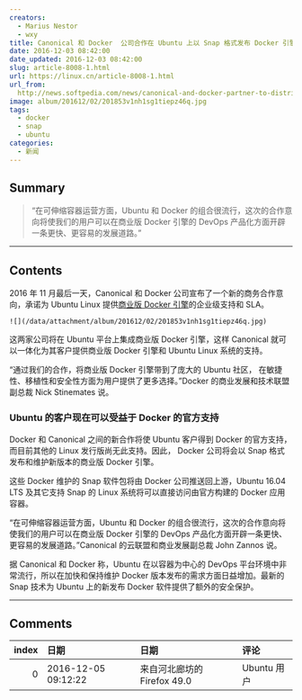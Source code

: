 ```yaml
---
creators:
  - Marius Nestor
  - wxy
title: Canonical 和 Docker  公司合作在 Ubuntu 上以 Snap 格式发布 Docker 引擎
date: 2016-12-03 08:42:00
date_updated: 2016-12-03 08:42:00
slug: article-8008-1.html
url: https://linux.cn/article-8008-1.html
url_from: 
  http://news.softpedia.com/news/canonical-and-docker-partner-to-distribute-docker-releases-as-snaps-on-ubuntu-510665.shtml
image: album/201612/02/201853v1nh1sg1tiepz46q.jpg
tags:
  - docker
  - snap
  - ubuntu
categories:
  - 新闻
---
```


## Summary

> “在可伸缩容器运营方面，Ubuntu 和 Docker 的组合很流行，这次的合作意向将使我们的用户可以在商业版 Docker 引擎的 DevOps 产品化方面开辟一条更快、更容易的发展道路。”

***

<!-- more -->

## Contents

2016 年 11 月最后一天，Canonical 和 Docker 公司宣布了一个新的商务合作意向，承诺为 Ubuntu Linux 提供[商业版 Docker 引擎](https://www.docker.com/products/docker-engine)的企业级支持和 SLA。

`![](/data/attachment/album/201612/02/201853v1nh1sg1tiepz46q.jpg)`

这两家公司将在 Ubuntu 平台上集成商业版 Docker 引擎，这样 Canonical 就可以一体化为其客户提供商业版 Docker 引擎和 Ubuntu Linux 系统的支持。

“通过我们的合作，将商业版 Docker 引擎带到了庞大的 Ubuntu 社区， 在敏捷性、移植性和安全性方面为用户提供了更多选择。”Docker 的商业发展和技术联盟副总裁 Nick Stinemates 说。

### Ubuntu 的客户现在可以受益于 Docker 的官方支持

Docker 和 Canonical 之间的新合作将使 Ubuntu 客户得到 Docker 的官方支持，而目前其他的 Linux 发行版尚无此支持。因此， Docker 公司将会以 Snap 格式发布和维护新版本的商业版 Docker 引擎。

这些 Docker 维护的 Snap 软件包将由 Docker 公司推送回上游，Ubuntu 16.04 LTS 及其它支持 Snap 的 Linux 系统将可以直接访问由官方构建的 Docker 应用容器。

“在可伸缩容器运营方面，Ubuntu 和 Docker 的组合很流行，这次的合作意向将使我们的用户可以在商业版 Docker 引擎的 DevOps 产品化方面开辟一条更快、更容易的发展道路。”Canonical 的云联盟和商业发展副总裁 John Zannos 说。

据 Canonical 和 Docker 称，Ubuntu 在以容器为中心的 DevOps 平台环境中非常流行，所以在加快和保持维护 Docker 版本发布的需求方面日益增加。最新的 Snap 技术为 Ubuntu 上的新发布 Docker 软件提供了额外的安全保护。

***

## Comments

|   index | 日期                | 日期                                    | 评论         |
|--------:|:--------------------|:----------------------------------------|:-------------|
|       0 | 2016-12-05 09:12:22 | 来自河北廊坊的 Firefox 49.0|Ubuntu 用户 | ubuntu很好用 |
